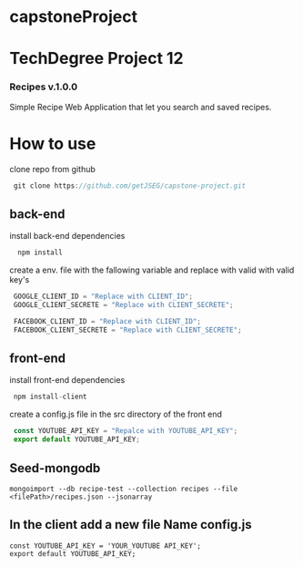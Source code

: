 # capstoneProject

# TechDegree Project 12

### Recipes v.1.0.0
Simple Recipe Web Application that let you search and saved recipes.


# How to use
clone repo from github
```javascript
 git clone https://github.com/getJSEG/capstone-project.git
```
## back-end
install back-end dependencies
```javascript
  npm install
```

create a env. file with the fallowing variable and replace with valid with valid key's
```javascript
 GOOGLE_CLIENT_ID = "Replace with CLIENT_ID";
 GOOGLE_CLIENT_SECRETE = "Replace with CLIENT_SECRETE";

 FACEBOOK_CLIENT_ID = "Replace with CLIENT_ID";
 FACEBOOK_CLIENT_SECRETE = "Replace with CLIENT_SECRETE";
```
## front-end
install front-end dependencies
```javascript
 npm install-client
```
create a config.js file in the src directory of the front end
```javascript
 const YOUTUBE_API_KEY = "Repalce with YOUTUBE_API_KEY";
 export default YOUTUBE_API_KEY;
```
## Seed-mongodb
```
mongoimport --db recipe-test --collection recipes --file <filePath>/recipes.json --jsonarray
```

## In the client add a new file Name config.js
```
const YOUTUBE_API_KEY = 'YOUR_YOUTUBE API_KEY';
export default YOUTUBE_API_KEY;
```
